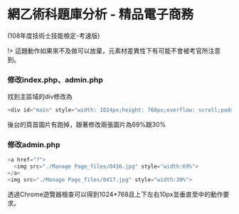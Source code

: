 # 網乙術科題庫分析 - 精品電子商務
(108年度技術士技能檢定-考速版)

!> 這題動作如果來不及做可以放棄，元素材差異性下有可能不會被考官所注意到。

### 修改index.php、admin.php

找到主區域的div修改為

```php
<div id="main" style="width: 1024px;height: 768px;overflow: scroll;padding: 0;margin: 10px auto;border: 0;">
```

後台的頁首圖片有跑掉，跟著修改兩張圖片為69%跟30%
### 修改admin.php

```php
<a href="?">
  <img src="./Manage Page_files/0416.jpg" style="width:69%">
</a>
<img src="./Manage Page_files/0417.jpg" style="width:30%">
```

透過Chrome遊覽器檢查可以得到1024\*768且上下左右10px並垂直至中的動作要求。